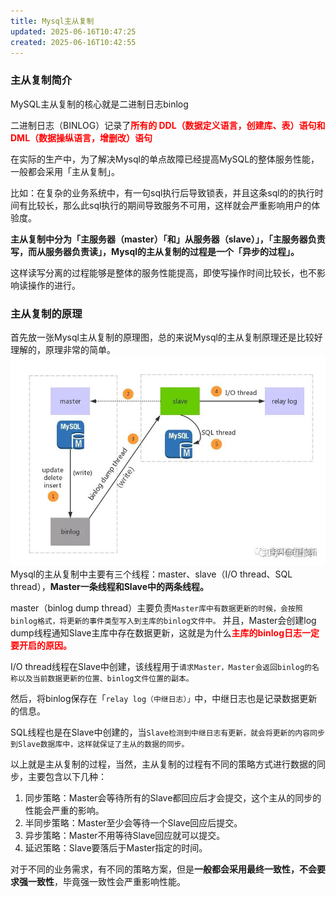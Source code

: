 ```yaml
---
title: Mysql主从复制
updated: 2025-06-16T10:47:25
created: 2025-06-16T10:42:55
---
```


### 主从复制简介
MySQL主从复制的核心就是二进制日志binlog

二进制日志（BINLOG）记录了<strong style = "color:red">所有的 DDL（数据定义语言，创建库、表）语句和 DML（数据操纵语言，增删改）语句</strong>

在实际的生产中，为了解决Mysql的单点故障已经提高MySQL的整体服务性能，一般都会采用「主从复制」。

比如：在复杂的业务系统中，有一句sql执行后导致锁表，并且这条sql的的执行时间有比较长，那么此sql执行的期间导致服务不可用，这样就会严重影响用户的体验度。

**主从复制中分为「主服务器（master）「和」从服务器（slave）」，「主服务器负责写，而从服务器负责读」，Mysql的主从复制的过程是一个「异步的过程」。**

这样读写分离的过程能够是整体的服务性能提高，即使写操作时间比较长，也不影响读操作的进行。
### 主从复制的原理
首先放一张Mysql主从复制的原理图，总的来说Mysql的主从复制原理还是比较好理解的，原理非常的简单。
![image1](../../resources/a12542b7d6ca401a953623d9d1c8843d.jpg)
Mysql的主从复制中主要有三个线程：master、slave（I/O thread、SQL thread），**Master一条线程和Slave中的两条线程。**

master（binlog dump thread）主要负责`Master库中有数据更新的时候，会按照binlog格式，将更新的事件类型写入到主库的binlog文件中。`
并且，Master会创建log dump线程通知Slave主库中存在数据更新，这就是为什么<strong style="color:red">主库的binlog日志一定要开启的原因。</strong>

I/O thread线程在Slave中创建，该线程用于`请求Master，Master会返回binlog的名称以及当前数据更新的位置、binlog文件位置的副本。`

然后，将binlog保存在「`relay log（中继日志）」`中，中继日志也是记录数据更新的信息。

SQL线程也是在Slave中创建的，当`Slave检测到中继日志有更新，就会将更新的内容同步到Slave数据库中，这样就保证了主从的数据的同步。`

以上就是主从复制的过程，当然，主从复制的过程有不同的策略方式进行数据的同步，主要包含以下几种：
1. 同步策略：Master会等待所有的Slave都回应后才会提交，这个主从的同步的性能会严重的影响。
2. 半同步策略：Master至少会等待一个Slave回应后提交。
3. 异步策略：Master不用等待Slave回应就可以提交。
4. 延迟策略：Slave要落后于Master指定的时间。

对于不同的业务需求，有不同的策略方案，但是**一般都会采用最终一致性，不会要求强一致性**，毕竟强一致性会严重影响性能。

